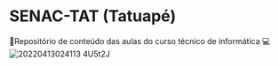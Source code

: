 # SENAC-TAT (Tatuapé)
📂Repositório de conteúdo das aulas do curso técnico de informática 💻
![20220413024113 4U5t2J](https://github.com/guimattosz/SENAC-TAT/assets/150241551/e9343bff-57c3-46c7-a182-9276c28dec6b)
